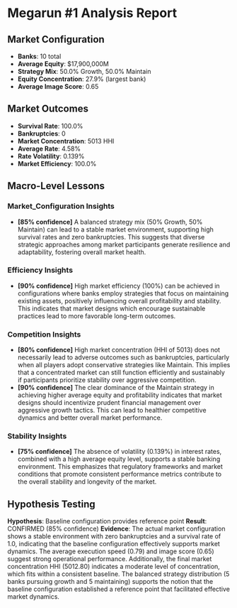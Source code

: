 # Megarun #1 Analysis Report

## Market Configuration
- **Banks**: 10 total
- **Average Equity**: $17,900,000M
- **Strategy Mix**: 50.0% Growth, 50.0% Maintain
- **Equity Concentration**: 27.9% (largest bank)
- **Average Image Score**: 0.65

## Market Outcomes
- **Survival Rate**: 100.0%
- **Bankruptcies**: 0
- **Market Concentration**: 5013 HHI
- **Average Rate**: 4.58%
- **Rate Volatility**: 0.139%
- **Market Efficiency**: 100.0%

## Macro-Level Lessons

### Market_Configuration Insights
- **[85% confidence]** A balanced strategy mix (50% Growth, 50% Maintain) can lead to a stable market environment, supporting high survival rates and zero bankruptcies. This suggests that diverse strategic approaches among market participants generate resilience and adaptability, fostering overall market health.

### Efficiency Insights
- **[90% confidence]** High market efficiency (100%) can be achieved in configurations where banks employ strategies that focus on maintaining existing assets, positively influencing overall profitability and stability. This indicates that market designs which encourage sustainable practices lead to more favorable long-term outcomes.

### Competition Insights
- **[80% confidence]** High market concentration (HHI of 5013) does not necessarily lead to adverse outcomes such as bankruptcies, particularly when all players adopt conservative strategies like Maintain. This implies that a concentrated market can still function efficiently and sustainably if participants prioritize stability over aggressive competition.
- **[90% confidence]** The clear dominance of the Maintain strategy in achieving higher average equity and profitability indicates that market designs should incentivize prudent financial management over aggressive growth tactics. This can lead to healthier competitive dynamics and better overall market performance.

### Stability Insights
- **[75% confidence]** The absence of volatility (0.139%) in interest rates, combined with a high average equity level, supports a stable banking environment. This emphasizes that regulatory frameworks and market conditions that promote consistent performance metrics contribute to the overall stability and longevity of the market.

## Hypothesis Testing
**Hypothesis**: Baseline configuration provides reference point
**Result**: CONFIRMED (85% confidence)
**Evidence**: The actual market configuration shows a stable environment with zero bankruptcies and a survival rate of 1.0, indicating that the baseline configuration effectively supports market dynamics. The average execution speed (0.79) and image score (0.65) suggest strong operational performance. Additionally, the final market concentration HHI (5012.80) indicates a moderate level of concentration, which fits within a consistent baseline. The balanced strategy distribution (5 banks pursuing growth and 5 maintaining) supports the notion that the baseline configuration established a reference point that facilitated effective market dynamics.